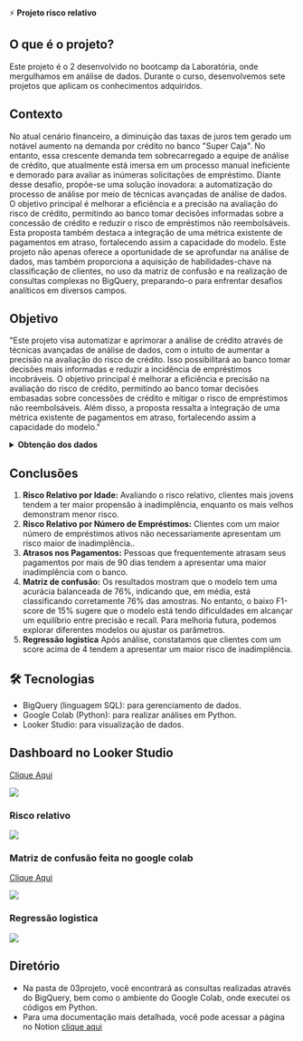 ⚡ **Projeto risco relativo**

## O que é o projeto?

Este projeto é o 2 desenvolvido no bootcamp da Laboratória, onde mergulhamos em análise de dados. Durante o curso, desenvolvemos sete projetos que aplicam os conhecimentos adquiridos.

## **Contexto**

No atual cenário financeiro, a diminuição das taxas de juros tem gerado um notável aumento na demanda por crédito no banco "Super Caja". No entanto, essa crescente demanda tem sobrecarregado a equipe de análise de crédito, que atualmente está imersa em um processo manual ineficiente e demorado para avaliar as inúmeras solicitações de empréstimo. Diante desse desafio, propõe-se uma solução inovadora: a automatização do processo de análise por meio de técnicas avançadas de análise de dados. O objetivo principal é melhorar a eficiência e a precisão na avaliação do risco de crédito, permitindo ao banco tomar decisões informadas sobre a concessão de crédito e reduzir o risco de empréstimos não reembolsáveis. Esta proposta também destaca a integração de uma métrica existente de pagamentos em atraso, fortalecendo assim a capacidade do modelo. Este projeto não apenas oferece a oportunidade de se aprofundar na análise de dados, mas também proporciona a aquisição de habilidades-chave na classificação de clientes, no uso da matriz de confusão e na realização de consultas complexas no BigQuery, preparando-o para enfrentar desafios analíticos em diversos campos.

## Objetivo

"Este projeto visa automatizar e aprimorar a análise de crédito através de técnicas avançadas de análise de dados, com o intuito de aumentar a precisão na avaliação do risco de crédito. Isso possibilitará ao banco tomar decisões mais informadas e reduzir a incidência de empréstimos incobráveis. O objetivo principal é melhorar a eficiência e precisão na avaliação do risco de crédito, permitindo ao banco tomar decisões embasadas sobre concessões de crédito e mitigar o risco de empréstimos não reembolsáveis. Além disso, a proposta ressalta a integração de uma métrica existente de pagamentos em atraso, fortalecendo assim a capacidade do modelo."


<details>
  <summary><strong>Obtenção dos dados</strong></summary>
  
  <p>Para esse projeto foi disponibilizado pela Laboratoria 4 tabelas.</p>
  
  <h4>Tabela user_info</h4>
  
  <table>
    <thead>
      <tr>
        <th>Arquivo</th>
        <th>Variável</th>
        <th>Descrição</th>
      </tr>
    </thead>
    <tbody>
      <tr>
        <td>user_info</td>
        <td>user id</td>
        <td>Número de identificação do cliente (único para cada cliente)</td>
      </tr>
      <tr>
        <td></td>
        <td>age</td>
        <td>Idade do cliente</td>
      </tr>
      <tr>
        <td></td>
        <td>sex</td>
        <td>Gênero do cliente</td>
      </tr>
      <tr>
        <td></td>
        <td>last month salary</td>
        <td>Último salário mensal que o cliente informou ao banco</td>
      </tr>
      <tr>
        <td></td>
        <td>number dependents</td>
        <td>Número de dependentes</td>
      </tr>
    </tbody>
  </table>
  
  <h4>Tabela loans_outstanding</h4>
  
  <table>
    <thead>
      <tr>
        <th>Arquivo</th>
        <th>Variável</th>
        <th>Descrição</th>
      </tr>
    </thead>
    <tbody>
      <tr>
        <td>loans_outstanding</td>
        <td>loan id</td>
        <td>Número de identificação do empréstimo (único para cada empréstimo)</td>
      </tr>
      <tr>
        <td></td>
        <td>user id</td>
        <td>Número de identificação do cliente</td>
      </tr>
      <tr>
        <td></td>
        <td>loan type</td>
        <td>Tipo de empréstimo (real state = imóveis, others = outros)</td>
      </tr>
    </tbody>
  </table>
  
  <h4>Tabela loans_detail</h4>
  
  <table>
    <thead>
      <tr>
        <th>Arquivo</th>
        <th>Variável</th>
        <th>Descrição</th>
      </tr>
    </thead>
    <tbody>
      <tr>
        <td>loans_detail</td>
        <td>user id</td>
        <td>Número de identificação do cliente</td>
      </tr>
      <tr>
        <td></td>
        <td>more 90 days overdue</td>
        <td>Número de vezes que o cliente apresentou atraso superior a 90 dias</td>
      </tr>
      <tr>
        <td></td>
        <td>using lines not secured personal assets</td>
        <td>Quanto o cliente está utilizando em relação ao seu limite de crédito, em linhas que não são garantidas por bens pessoais, como imóveis e automóveis</td>
      </tr>
      <tr>
        <td></td>
        <td>number times delayed payment loan 30 59 days</td>
        <td>Número de vezes que o cliente atrasou o pagamento de um empréstimo (entre 30 e 59 dias)</td>
      </tr>
      <tr>
        <td></td>
        <td>debt ratio</td>
        <td>Relação entre dívidas e ativos do cliente. Taxa de endividamento = Dívidas / Patrimonio</td>
      </tr>
      <tr>
        <td></td>
        <td>number times delayed payment loan 60 89 days</td>
        <td>Número de vezes que o cliente atrasou o pagamento de um empréstimo (entre 60 e 89 dias)</td>
      </tr>
    </tbody>
  </table>
  
  <h4>Tabela default</h4>
  
  <table>
    <thead>
      <tr>
        <th>Arquivo</th>
        <th>Variável</th>
        <th>Descrição</th>
      </tr>
    </thead>
    <tbody>
      <tr>
        <td>default</td>
        <td>user id</td>
        <td>Número de identificação do cliente</td>
      </tr>
      <tr>
        <td></td>
        <td>default flag</td>
        <td>Classificação dos clientes inadimplentes (1 para clientes já registrados alguma vez como inadimplentes, 0 para clientes sem histórico de inadimplência)</td>
      </tr>
    </tbody>
  </table>
</details>



## Conclusões

1. **Risco Relativo por Idade:**
Avaliando o risco relativo, clientes mais jovens tendem a ter maior propensão à inadimplência, enquanto os mais velhos demonstram menor risco.
2. **Risco Relativo por Número de Empréstimos:**
Clientes  com um maior número de empréstimos ativos não necessariamente apresentam um risco maior de inadimplência..
3. **Atrasos nos Pagamentos:**
Pessoas que frequentemente atrasam seus pagamentos por mais de 90 dias tendem a apresentar uma maior inadimplência com o banco.
4. **Matriz de confusão:**
Os resultados mostram que o modelo tem uma acurácia balanceada de 76%, indicando que, em média, está classificando corretamente 76% das amostras. No entanto, o baixo F1-score de 15% sugere que o modelo está tendo dificuldades em alcançar um equilíbrio entre precisão e recall. Para melhoria futura, podemos explorar diferentes modelos ou ajustar os parâmetros.
5. **Regressão logistica**
Após análise, constatamos que clientes com um score acima de 4 tendem a apresentar um maior risco de inadimplência.

## 🛠 Tecnologias

- BigQuery (linguagem SQL): para gerenciamento de dados.
- Google Colab (Python): para realizar análises em Python.
- Looker Studio: para visualização de dados.

## Dashboard no Looker Studio

[Clique Aqui](https://lookerstudio.google.com/u/0/reporting/37a47ef1-d2dc-4b94-a901-937abe99f296/page/p_x96g2a0hhd/edit)

![](https://github.com/Mayara-alvess/Risco_relativo/blob/main/03projeto/imagem.jpg)

### Risco relativo
![](https://github.com/Mayara-alvess/Risco_relativo/blob/main/03projeto/risco%20relativo%20imagem.png)


### Matriz de confusão feita no google colab
[Clique Aqui](https://colab.research.google.com/drive/16QL6dYXDCcbo-Hl9cSrG5X3Pbn-iyw9N?authuser=1#scrollTo=rmYuiYnw4U2b)

![](https://github.com/Mayara-alvess/Risco_relativo/blob/main/03projeto/matrizz.png)

### Regressão logistica
![](https://github.com/Mayara-alvess/Risco_relativo/blob/main/03projeto/regressão_logistica.png)

## Diretório

- Na pasta de 03projeto, você encontrará as consultas realizadas através do BigQuery, bem como o ambiente do Google Colab, onde executei os códigos em Python.
- Para uma documentação mais detalhada, você pode acessar a página no Notion [clique aqui](https://www.notion.so/Documenta-o-risco-relativo-2c8c2ce696c44aedb7f150d864aa38c8?pvs=21)
